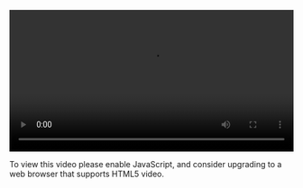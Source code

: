 <video controls="" style="width: 100%; display: block;"><source src="http://o86bpj665.bkt.clouddn.com/o-o-js/3-2-super-use.mp4" type="video/mp4"><p>To view this video please enable JavaScript, and consider upgrading to a web browser that supports HTML5 video.</p></video>
